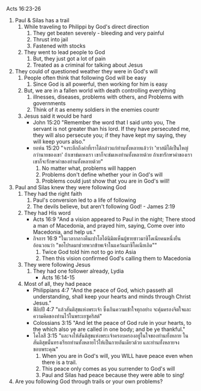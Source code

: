 Acts 16:23-26 

1. Paul & Silas has a trail
	1. While traveling to Philippi by God's direct direction
		1. They get beaten severely - bleeding and very painful
		2. Thrust into jail
		3. Fastened with stocks
	2. They went to lead people to God
		1. But, they just got a lot of pain
		2. Treated as a criminal for talking about Jesus
2. They could of questioned weather they were in God's will
	1. People often think that following God will be easy
		1. Since God is all powerful, then working for him is easy
	2. But, we are in a fallen world with death controlling everything
		1. illnesses, diseases, problems with others, and Problems with governments
		2. Think of it as enemy soldiers in the enemies countr
	3. Jesus said it would be hard
		- John 15:20 "Remember the word that I said unto you, The servant is not greater than his lord. If they have persecuted me, they will also persecute you; if they have kept my saying, they will keep yours also."
		- ยอห์น 15:20 "จงระลึกถึงคำที่เราได้กล่าวแก่ท่านทั้งหลายแล้วว่า 'ทาสมิได้เป็นใหญ่กว่านายของเขา' ถ้าเขาข่มเหงเรา เขาก็จะข่มเหงท่านทั้งหลายด้วย ถ้าเขารักษาคำของเรา เขาก็จะรักษาคำของท่านทั้งหลายด้วย"
			1. No matter what, problems will happen
			2. Problems don't define whether your in God's will
			3. Problems could just show that you are in God's will!
3. Paul and Silas knew they were following God
	1. They had the right faith
		1. Paul's conversion led to a life of following
		2. The devils believe, but aren't following God! - James 2:19
	2. They had His word
		- Acts 16:9 "And a vision appeared to Paul in the night; There stood a man of Macedonia, and prayed him, saying, Come over into Macedonia, and help us."
		- กิจการ 16:9 "ในเวลากลางคืนเปาโลได้นิมิตเห็นผู้ชายชาวมาซิโดเนียคนหนึ่งยืนอ้อนวอนว่า "ขอโปรดมาช่วยพวกข้าพเจ้าในแคว้นมาซิโดเนียเถิด""
			1. Twice God told him not to go into Asia
			2. Then this vision confirmed God's calling them to Macedonia
	3. They were following Jesus
		1. They had one follower already, Lydia
        	- Acts 16:14-15
	4. Most of all, they had peace
		- Philippians 4:7 "And the peace of God, which passeth all understanding, shall keep your hearts and minds through Christ Jesus."
		- ฟีลิปปี 4:7 "แล้วสันติสุขแห่งพระเจ้า ซึ่งเกินความเข้าใจทุกอย่าง จะคุ้มครองจิตใจและความคิดของท่านไว้ในพระเยซูคริสต์"
		- Colossians 3:15 "And let the peace of God rule in your hearts, to the which also ye are called in one body; and be ye thankful."
		- โคโลสี 3:15 "และจงให้สันติสุขแห่งพระเจ้าครอบครองอยู่ในใจของท่านทั้งหลาย ในสันติสุขนั้นทรงเรียกท่านทั้งหลายไว้ให้เป็นกายอันเดียวด้วย และท่านทั้งหลายจงขอบพระคุณ"
			1. When you are in God's will, you WILL have peace even when there is a trail.
			2. This peace only comes as you surrender to God's will
			3. Paul and Silas had peace because they were able to sing!
4. Are you following God through trails or your own problems?